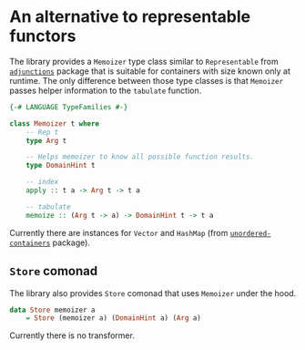 # An alternative to representable functors

The library provides a `Memoizer` type class similar to `Representable`
from [`adjunctions`](https://hackage.haskell.org/package/adjunctions) package
that is suitable for containers with size known only at runtime. The only difference between
those type classes is that `Memoizer` passes helper information to the `tabulate` function.

```haskell
{-# LANGUAGE TypeFamilies #-}

class Memoizer t where
    -- Rep t
    type Arg t

    -- Helps memoizer to know all possible function results.
    type DomainHint t

    -- index
    apply :: t a -> Arg t -> t a

    -- tabulate
    memoize :: (Arg t -> a) -> DomainHint t -> t a
```

Currently there are instances for `Vector` and `HashMap`
(from [`unordered-containers`](https://hackage.haskell.org/package/unordered-containers) package).

## `Store` comonad

The library also provides `Store` comonad that uses `Memoizer` under the hood.

```haskell
data Store memoizer a
    = Store (memoizer a) (DomainHint a) (Arg a)
```

Currently there is no transformer.
